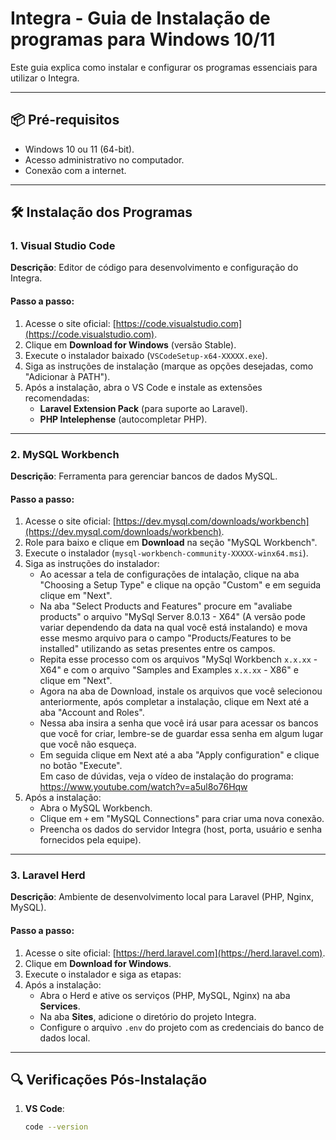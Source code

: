 # Integra - Guia de Instalação de programas para Windows 10/11

Este guia explica como instalar e configurar os programas essenciais para utilizar o Integra.

---

## 📦 Pré-requisitos
- Windows 10 ou 11 (64-bit).
- Acesso administrativo no computador.
- Conexão com a internet.

---

## 🛠 Instalação dos Programas

### 1. Visual Studio Code
**Descrição**: Editor de código para desenvolvimento e configuração do Integra.

#### Passo a passo:
1. Acesse o site oficial: [https://code.visualstudio.com](https://code.visualstudio.com).
2. Clique em **Download for Windows** (versão Stable).
3. Execute o instalador baixado (`VSCodeSetup-x64-XXXXX.exe`).
4. Siga as instruções de instalação (marque as opções desejadas, como "Adicionar à PATH").
5. Após a instalação, abra o VS Code e instale as extensões recomendadas:
   - **Laravel Extension Pack** (para suporte ao Laravel).
   - **PHP Intelephense** (autocompletar PHP).

---

### 2. MySQL Workbench
**Descrição**: Ferramenta para gerenciar bancos de dados MySQL.

#### Passo a passo:
1. Acesse o site oficial: [https://dev.mysql.com/downloads/workbench](https://dev.mysql.com/downloads/workbench).
2. Role para baixo e clique em **Download** na seção "MySQL Workbench".
3. Execute o instalador (`mysql-workbench-community-XXXXX-winx64.msi`).
4. Siga as instruções do instalador:
   - Ao acessar a tela de configurações de intalação, clique na aba "Choosing a Setup Type" e clique na opção "Custom" e em seguida clique em "Next".
   - Na aba "Select Products and Features" procure em "avaliabe products" o arquivo "MySql Server 8.0.13 - X64" (A versão pode variar dependendo da data na qual você está instalando) e mova esse mesmo arquivo para o campo "Products/Features to be installed" utilizando as setas presentes entre os campos.
   - Repita esse processo com os arquivos "MySql Workbench `x.x.xx` - X64" e com o arquivo "Samples and Examples `x.x.xx` - X86" e clique em "Next".
   - Agora na aba de Download, instale os arquivos que você selecionou anteriormente, após completar a instalação, clique em Next até a aba "Account and Roles".
   - Nessa aba insira a senha que você irá usar para acessar os bancos que você for criar, lembre-se de guardar essa senha em algum lugar que você não esqueça.
   - Em seguida clique em Next até a aba "Apply configuration" e clique no botão "Execute". <br>
 Em caso de dúvidas, veja o vídeo de instalação do programa: https://www.youtube.com/watch?v=a5ul8o76Hqw
5. Após a instalação:
   - Abra o MySQL Workbench.
   - Clique em `+` em "MySQL Connections" para criar uma nova conexão.
   - Preencha os dados do servidor Integra (host, porta, usuário e senha fornecidos pela equipe).

---

### 3. Laravel Herd
**Descrição**: Ambiente de desenvolvimento local para Laravel (PHP, Nginx, MySQL).

#### Passo a passo:
1. Acesse o site oficial: [https://herd.laravel.com](https://herd.laravel.com).
2. Clique em **Download for Windows**.
3. Execute o instalador e siga as etapas:
4. Após a instalação:
   - Abra o Herd e ative os serviços (PHP, MySQL, Nginx) na aba **Services**.
   - Na aba **Sites**, adicione o diretório do projeto Integra.
   - Configure o arquivo `.env` do projeto com as credenciais do banco de dados local.

---

## 🔍 Verificações Pós-Instalação
1. **VS Code**:
   ```bash
   code --version
